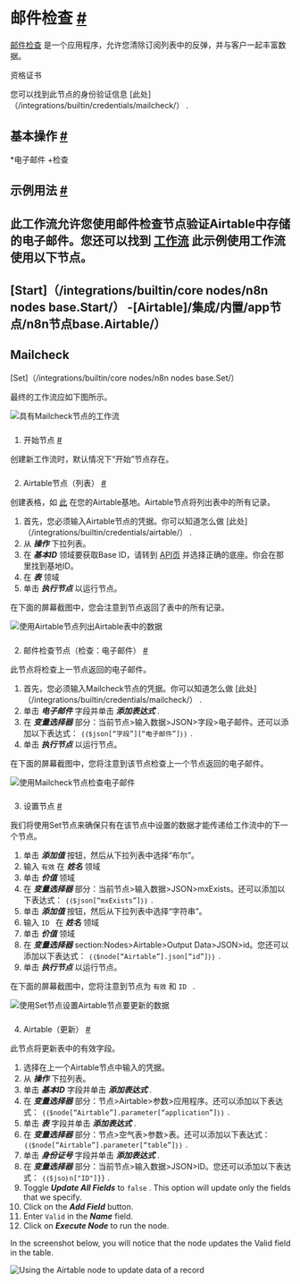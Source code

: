 


 邮件检查
 [#](#mailcheck "永久链接")
=============================================



[邮件检查](https://www.mailcheck.co/) 
 是一个应用程序，允许您清除订阅列表中的反弹，并与客户一起丰富数据。
 




 资格证书
 



 您可以找到此节点的身份验证信息
 [此处]（/integrations/builtin/credentials/mailcheck/）
 .
 




 基本操作
 [#](#基本操作 "永久链接")
-----------------------------------------------------------


*电子邮件
	+检查



 示例用法
 [#](#示例用法 "永久链接")
-----------------------------------------------------



 此工作流允许您使用邮件检查节点验证Airtable中存储的电子邮件。您还可以找到
 [工作流](https://n8n.io/workflows/1055) 
 此示例使用工作流使用以下节点。
-
 [Start]（/integrations/builtin/core nodes/n8n nodes base.Start/）
 -[Airtable]/集成/内置/app节点/n8n节点base.Airtable/）
-
 Mailcheck
 -
 [Set]（/integrations/builtin/core nodes/n8n nodes base.Set/）




 最终的工作流应如下图所示。
 



![具有Mailcheck节点的工作流](https://d33wubrfki0l68.cloudfront.net/1cbdc84b10b4c67ab761e6d76875ba7439636059/7b4be/_images/integrations/builtin/app-nodes/mailcheck/workflow.png)



### 
 1. 开始节点
 [#](#1-start-node "永久链接")



 创建新工作流时，默认情况下“开始”节点存在。
 


### 
 2. Airtable节点（列表）
 [#](#2-虚拟节点列表 "永久链接")



 创建表格，如
 [此](https://airtable.com/shrDUFXWoHCuJjYjT) 
 在您的Airtable基地。Airtable节点将列出表中的所有记录。
 


1. 首先，您必须输入Airtable节点的凭据。你可以知道怎么做
 [此处]（/integrations/builtin/credentials/airtable/）
 .
2. 从
 ***操作***
 下拉列表。
3. 在
 ***基本ID***
 领域要获取Base ID，请转到
 [API页](https://airtable.com/api) 
 并选择正确的底座。你会在那里找到基地ID。
4. 在
 ***表***
 领域
5. 单击
 ***执行节点***
 以运行节点。



 在下面的屏幕截图中，您会注意到节点返回了表中的所有记录。
 



![使用Airtable节点列出Airtable表中的数据](https://d33wubrfki0l68.cloudfront.net/3b74a81e34d93b20d88c1424680350ef637cdb63/0bda1/_images/integrations/builtin/app-nodes/mailcheck/airtable_node.png)



### 
 2. 邮件检查节点（检查：电子邮件）
 [#](#2-mailcheck-node-check-email "永久链接")



 此节点将检查上一节点返回的电子邮件。
 


1. 首先，您必须输入Mailcheck节点的凭据。你可以知道怎么做
 [此处]（/integrations/builtin/credentials/mailcheck/）
 .
2. 单击
 ***电子邮件***
 字段并单击
 ***添加表达式***
 .
3. 在
 ***变量选择器***
 部分：当前节点>输入数据>JSON>字段>电子邮件。还可以添加以下表达式：
 `｛｛$json[“字段”][“电子邮件”]｝｝`
 .
4. 单击
 ***执行节点***
 以运行节点。



 在下面的屏幕截图中，您将注意到该节点检查上一个节点返回的电子邮件。
 



![使用Mailcheck节点检查电子邮件](https://d33wubrfki0l68.cloudfront.net/bedd8c1085363d342d4c17497eef6cf82d07f58b/7b1dc/_images/integrations/builtin/app-nodes/mailcheck/mailcheck_node.png)



### 
 3. 设置节点
 [#](#3-集-节点 "永久链接")



 我们将使用Set节点来确保只有在该节点中设置的数据才能传递给工作流中的下一个节点。
 


1. 单击
 ***添加值***
 按钮，然后从下拉列表中选择“布尔”。
2. 输入
 `有效`
 在
 ***姓名***
 领域
3. 单击
 ***价值***
 领域
4. 在
 ***变量选择器***
 部分：当前节点>输入数据>JSON>mxExists。还可以添加以下表达式：
 `｛｛$json[“mxExists”]｝｝`
 .
5. 单击
 ***添加值***
 按钮，然后从下拉列表中选择“字符串”。
6. 输入
 `ID `
 在
 ***姓名***
 领域
7. 单击
 ***价值***
 领域
8. 在
 ***变量选择器***
 section:Nodes>Airtable>Output Data>JSON>id。您还可以添加以下表达式：
 `｛｛$node[“Airtable”].json[“id”]｝｝`
 .
9. 单击
 ***执行节点***
 以运行节点。



 在下面的屏幕截图中，您将注意到节点为
 `有效`
 和
 `ID `
 .
 



![使用Set节点设置Airtable节点要更新的数据](https://d33wubrfki0l68.cloudfront.net/abeb04961567d00e9739e2116653b1baa635717e/c8173/_images/integrations/builtin/app-nodes/mailcheck/set_node.png)



### 
 4. Airtable（更新）
 [#](#4-airtable更新 "永久链接")



 此节点将更新表中的有效字段。
 


1. 选择在上一个Airtable节点中输入的凭据。
2. 从
 ***操作***
 下拉列表。
3. 单击
 ***基本ID***
 字段并单击
 ***添加表达式***
 .
4. 在
 ***变量选择器***
 部分：节点>Airtable>参数>应用程序。还可以添加以下表达式：
 `｛｛$node[“Airtable”].parameter[“application”]｝｝`
 .
5. 单击
 ***表***
 字段并单击
 ***添加表达式***
 .
6. 在
 ***变量选择器***
 部分：节点>空气表>参数>表。还可以添加以下表达式：
 `｛｛$node[“Airtable”].parameter[“table”]｝｝`
 .
7. 单击
 ***身份证号***
 字段并单击
 ***添加表达式***
 .
8. 在
 ***变量选择器***
 部分：当前节点>输入数据>JSON>ID。您还可以添加以下表达式：
 `｛｛$jso｝n["ID"]}}` 
 .
9. Toggle
 ***Update All Fields***
 to
 `false` 
 . This option will update only the fields that we specify.
10. Click on the
 ***Add Field***
 button.
11. Enter
 `Valid` 
 in the
 ***Name***
 field.
12. Click on
 ***Execute Node***
 to run the node.



 In the screenshot below, you will notice that the node updates the Valid field in the table.
 



![Using the Airtable node to update data of a record](https://d33wubrfki0l68.cloudfront.net/b16d1f1cb5c4ddd243f6c92fae923dcd15d287fd/172c1/_images/integrations/builtin/app-nodes/mailcheck/airtable1_node.png)





